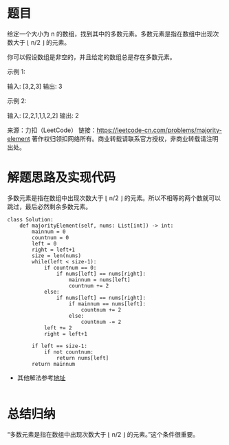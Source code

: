 # 题目
给定一个大小为 n 的数组，找到其中的多数元素。多数元素是指在数组中出现次数大于 ⌊ n/2 ⌋ 的元素。

你可以假设数组是非空的，并且给定的数组总是存在多数元素。

示例 1:

输入: [3,2,3]
输出: 3

示例 2:

输入: [2,2,1,1,1,2,2]
输出: 2

来源：力扣（LeetCode）
链接：https://leetcode-cn.com/problems/majority-element
著作权归领扣网络所有。商业转载请联系官方授权，非商业转载请注明出处。

# 解题思路及实现代码
多数元素是指在数组中出现次数大于 ⌊ n/2 ⌋ 的元素。所以不相等的两个数就可以跳过，最后必然剩余多数元素。
```
class Solution:
    def majorityElement(self, nums: List[int]) -> int:
        mainnum = 0
        countnum = 0
        left = 0
        right = left+1
        size = len(nums)
        while(left < size-1):
            if countnum == 0:
                if nums[left] == nums[right]:
                    mainnum = nums[left]
                    countnum += 2
            else:
                if nums[left] == nums[right]:
                    if mainnum == nums[left]:
                        countnum += 2
                    else:
                        countnum -= 2
            left += 2
            right = left+1

        if left == size-1:
            if not countnum:
                return nums[left]
        return mainnum
```
- 其他解法参考<a href="">地址</a>
``` 

``` 
# 总结归纳
“多数元素是指在数组中出现次数大于 ⌊ n/2 ⌋ 的元素。”这个条件很重要。